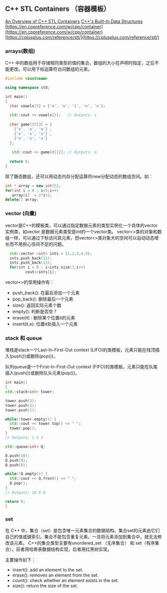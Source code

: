 ## C++ STL Containers （容器模板）
[An Overview of C++ STL Containers](https://embeddedartistry.com/blog/2017/08/02/an-overview-of-c-stl-containers/)
[C++'s Built-In Data Structures](https://www.codecademy.com/learn/c-plus-plus-for-programmers/modules/cpp-built-in-data-structures/cheatsheet)
[https://en.cppreference.com/w/cpp/container](https://en.cppreference.com/w/cpp/container)
[https://cplusplus.com/reference/stl/](https://cplusplus.com/reference/stl/)

### arrays(数组)

C++ 中的数组用于存储相同类型的值的集合。数组的大小在声明时指定，之后不能更改。可以用下标运算符访问数组的元素。
```cpp
#include <iostream>

using namespace std;

int main()
{
  char vowels[5] = {'a', 'e', 'i', 'o', 'u'};
  
  std::cout << vowels[2];	// Outputs: i
 
  char game[3][3] = {
    {'x', 'o', 'o'} , 
    {'o', 'x', 'x'} , 
    {'o', 'o', 'x'}  
  };
  
   std::cout << game[0][2];	// Outputs: o
  
  return 0;
}
```
除了静态数组，还可以用动态内存分配运算符new分配动态的数组空间。如：
```cpp
int * array = new int[5]; 
for(int i = 0 ; i<5;i++)
   array[i]  = 2*i+1;
delete[] array;
```
### vector (向量)

vector是C++的模板类，可以通过指定数据元素的类型实例化一个具体的vector实例类，如vector<int> 是数据元素类型是int的一个vector类。
vector<>类的对象和数组一样，可以通过下标访问其元素，但vector<>类对象大的空间可以自动动态增长而不用担心空间不足的问题。
```cpp
  std::vector <int> ints = {1,2,3,4,5};
  ints.push_back(11);
  ints.push_back(13);
  for(int i = 0 ; i<ints.size();i++)
         cout<<ints[i];
```
vector<>的常用操作有：
  - push_back(): 在最后添加一个元素
  - pop_back(): 删除最后一个元素
  - size(): 返回实际元素个数
  - empty(): 判断是否空？
  - erase(it) : 删除某个位置it的元素
  - insert(it,e): 位置it处插入一个元素
  
### stack 和 queue
  堆栈是stack一个Last-In-First-Out context (LIFO)的类模板，元素只能在栈顶插入(push())或删除(pop())。
  
  队列queue是一个First-In-First-Out context (FIFO)的类模板，元素只能在队尾插入(push())或删除队头元素(pop())。
  
  ```cpp
  int main()
{
  std::stack<int> tower;
  
  tower.push(3);
  tower.push(2);
  tower.push(1);
  
  while(!tower.empty()) {
    std::cout << tower.top() << " ";
    tower.pop();
  }
  // Outputs: 1 2 3
  
  std::queue<int> Q;

  Q.push(10);
  Q.push(9);
  Q.push(8);
  
  while(!Q.empty()) {
    std::cout << Q.front() << " ";
    Q.pop();
  }
  // Outputs: 10 9 8

  return 0;
}
```
  
### set
  在 C++ 中，集合（set）是包含唯一元素集合的数据结构。集合set的元素由它们自己的值或键索引。集合不能包含重复元素。一旦将元素添加到集合中，就无法修改该元素。
  C++的集合类型主要有unordered_set （无序集合） 和 set（有序集合）。前者用哈希表数据结构实现，后者用红黑树实现。
  
  主要操作如下：
  - insert(): add an element to the set.
  - erase(): removes an element from the set.
  - count(): check whether an element exists in the set.
  - size(): return the size of the set.
  
  
  
  
